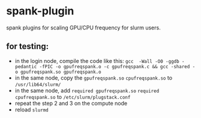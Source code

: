 # spank-plugin
spank plugins for scaling GPU/CPU frequency for slurm users. 

for testing:
-

- in the login node, compile the code like this:
`gcc  -Wall -O0 -ggdb -pedantic -fPIC -o gpufreqspank.o -c gpufreqspank.c && gcc -shared -o gpufreqspank.so gpufreqspank.o` 
- in the same node, copy the `gpufreqspank.so` `cpufreqspank.so` to `/usr/lib64/slurm/`
- in the same node, add `required gpufreqspank.so` `required cpufreqspank.so` to `/etc/slurm/plugstack.conf`
- repeat the step 2 and 3 on the compute node
- reload `slurmd`
